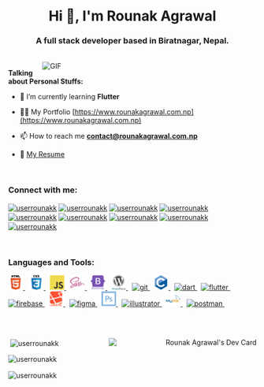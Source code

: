 <h1 align="center">Hi 👋, I'm Rounak Agrawal</h1>
<h3 align="center">A full stack developer based in Biratnagar, Nepal.</h3> <br />
<img align="right" alt="GIF" src="https://media.giphy.com/media/f3iwJFOVOwuy7K6FFw/giphy.gif"  width="435" />

**Talking about Personal Stuffs:**

- 🌱 I’m currently learning **Flutter**

- 👨‍💻 My Portfolio [https://www.rounakagrawal.com.np](https://www.rounakagrawal.com.np)

- 📫 How to reach me **contact@rounakagrawal.com.np**

- 📝 [My Resume](https://rounakagrawal.com.np/wp-content/uploads/2022/05/Resume.pdf)

<br/>

<h3 align="left">Connect with me:</h3>
<p align="left">
<a href="https://facebook.com/userrounakk" target="_blank"><img align="center" src="https://raw.githubusercontent.com/rahuldkjain/github-profile-readme-generator/master/src/images/icons/Social/facebook.svg" alt="userrounakk" height="20" width="30" /></a>
<a href="https://instagram.com/userrounakk" target="_blank"><img align="center" src="https://raw.githubusercontent.com/rahuldkjain/github-profile-readme-generator/master/src/images/icons/Social/instagram.svg" alt="userrounakk" height="20" width="30" /></a>
<a href="https://linkedin.com/in/userrounakk" target="_blank"><img align="center" src="https://raw.githubusercontent.com/rahuldkjain/github-profile-readme-generator/master/src/images/icons/Social/linked-in-alt.svg" alt="userrounakk" height="20" width="30" /></a>
<a href="https://twitter.com/userrounakk" target="_blank"><img align="center" src="https://raw.githubusercontent.com/rahuldkjain/github-profile-readme-generator/master/src/images/icons/Social/twitter.svg" alt="userrounakk" height="20" width="30" /></a>
<a href="https://dev.to/userrounakk" target="_blank"><img align="center" src="https://raw.githubusercontent.com/rahuldkjain/github-profile-readme-generator/master/src/images/icons/Social/devto.svg" alt="userrounakk" height="20" width="30" /></a>
<a href="https://codepen.io/userrounakk" target="_blank"><img align="center" src="https://raw.githubusercontent.com/rahuldkjain/github-profile-readme-generator/master/src/images/icons/Social/codepen.svg" alt="userrounakk" height="20" width="30" /></a>
<a href="https://dribbble.com/userrounakk" target="_blank"><img align="center" src="https://raw.githubusercontent.com/rahuldkjain/github-profile-readme-generator/master/src/images/icons/Social/dribbble.svg" alt="userrounakk" height="20" width="30" /></a>
<a href="https://www.behance.net/userrounakk" target="_blank"><img align="center" src="https://raw.githubusercontent.com/rahuldkjain/github-profile-readme-generator/master/src/images/icons/Social/behance.svg" alt="userrounakk" height="20" width="30" /></a>
<a target="blank" href="#"><img align="center" src="https://visitor-badge.glitch.me/badge?page_id=userrounakk&left_color=black&right_color=#fa6167" alt="userrounakk"  height="20"></a>
</p>
<br />
<h3 align="left">Languages and Tools:</h3>
<p align="left">
<!-- html -->
 <a href="https://www.w3schools.com/html/default.asp" target="_blank" rel="noreferrer"> <img src="https://raw.githubusercontent.com/devicons/devicon/master/icons/html5/html5-original-wordmark.svg" alt="html5" width="30" height="30"/> </a> &nbsp;
 <!-- css -->
 <a href="https://www.w3schools.com/css/" target="_blank" rel="noreferrer"> <img src="https://raw.githubusercontent.com/devicons/devicon/master/icons/css3/css3-original-wordmark.svg" alt="css3" width="30" height="30"/> </a> &nbsp;
 <!-- js -->
 <a href="https://developer.mozilla.org/en-US/docs/Web/JavaScript" target="_blank" rel="noreferrer"> <img src="https://raw.githubusercontent.com/devicons/devicon/master/icons/javascript/javascript-original.svg" alt="javascript" width="30" height="30"/> </a> &nbsp;
 <!-- scss -->
 <a href="https://sass-lang.com" target="_blank" rel="noreferrer"> <img src="https://raw.githubusercontent.com/devicons/devicon/master/icons/sass/sass-original.svg" alt="sass" width="30" height="30"/> </a> &nbsp;
  <!-- bootstrap -->
 <a href="https://getbootstrap.com" target="_blank" rel="noreferrer"> <img src="https://raw.githubusercontent.com/devicons/devicon/master/icons/bootstrap/bootstrap-plain-wordmark.svg" alt="bootstrap" width="30" height="30"/> </a> &nbsp; 
  <!-- wordpress -->
 <a href="https://wordpress.org" target="_blank" rel="noreferrer"> <img src="https://raw.githubusercontent.com/devicons/devicon/master/icons/wordpress/wordpress-original.svg" alt="wordpress" width="30" height="30"/> </a> &nbsp; 
 <!-- git -->
 <a href="https://git-scm.com/" target="_blank" rel="noreferrer"> <img src="https://www.vectorlogo.zone/logos/git-scm/git-scm-icon.svg" alt="git" width="30" height="30"/> </a> &nbsp;
 <!-- C programming -->
<a href="https://www.cprogramming.com/" target="_blank" rel="noreferrer"> <img src="https://raw.githubusercontent.com/devicons/devicon/master/icons/c/c-original.svg" alt="c" width="30" height="30"/> </a> &nbsp;
<!-- Dart -->
 <a href="https://dart.dev" target="_blank" rel="noreferrer"> <img src="https://www.vectorlogo.zone/logos/dartlang/dartlang-icon.svg" alt="dart" width="30" height="30"/> </a> &nbsp;
 <!-- Flutter -->
 <a href="https://flutter.dev" target="_blank" rel="noreferrer"> <img src="https://www.vectorlogo.zone/logos/flutterio/flutterio-icon.svg" alt="flutter" width="30" height="30"/> </a> &nbsp;
 <!-- Firebase -->
 <a href="https://firebase.google.com/" target="_blank" rel="noreferrer"> <img src="https://www.vectorlogo.zone/logos/firebase/firebase-icon.svg" alt="firebase" width="30" height="30"/> </a> &nbsp;
 <!-- Laravel -->
 <a href="https://laravel.com/" target="_blank" rel="noreferrer"> <img src="https://raw.githubusercontent.com/devicons/devicon/master/icons/laravel/laravel-plain-wordmark.svg" alt="laravel" width="30" height="30"/> </a> &nbsp;
 <!-- Figma -->
 <a href="https://www.figma.com/" target="_blank" rel="noreferrer"> <img src="https://www.vectorlogo.zone/logos/figma/figma-icon.svg" alt="figma" width="30" height="30"/> </a> &nbsp;
 <!-- Photoshop -->
 <a href="https://www.photoshop.com/en" target="_blank" rel="noreferrer"> <img src="https://raw.githubusercontent.com/devicons/devicon/master/icons/photoshop/photoshop-line.svg" alt="photoshop" width="30" height="30"/> </a> &nbsp;
 <!-- Illustrator  -->
 <a href="https://www.adobe.com/in/products/illustrator.html" target="_blank" rel="noreferrer"> <img src="https://www.vectorlogo.zone/logos/adobe_illustrator/adobe_illustrator-icon.svg" alt="illustrator" width="30" height="30"/> </a> &nbsp;
 <!-- MySQL -->
 <a href="https://www.mysql.com/" target="_blank" rel="noreferrer"> <img src="https://raw.githubusercontent.com/devicons/devicon/master/icons/mysql/mysql-original-wordmark.svg" alt="mysql" width="30" height="30"/> </a> &nbsp;
 <!-- Postman -->
 <a href="https://postman.com" target="_blank" rel="noreferrer"> <img src="https://www.vectorlogo.zone/logos/getpostman/getpostman-icon.svg" alt="postman" width="30" height="30"/> </a> &nbsp;
 </p>

<br/><br/>
<p align="right">
    <a href="https://app.daily.dev/userrounakk">
        <img src="https://api.daily.dev/devcards/5d99b80f3c39430d9a2cf540557d3f8a.png?r=xy5" width="300" alt="Rounak Agrawal's Dev Card" align="right" />
    </a>
</p>
<p>&nbsp;<img align="center" src="https://github-readme-stats.vercel.app/api?username=userrounakk&show_icons=true&locale=en&theme=dracula"
        alt="userrounakk" />
</p>

<p><img align="center" src="https://github-readme-streak-stats.herokuapp.com/?user=userrounakk&theme=dracula" alt="userrounakk" /></p>
<p>
    <img align="center"
        src="https://github-readme-stats.vercel.app/api/top-langs?username=userrounakk&show_icons=true&locale=en&theme=dracula"
        alt="userrounakk" />
</p>
